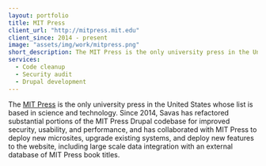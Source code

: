 ```yaml
---
layout: portfolio
title: MIT Press
client_url: "http://mitpress.mit.edu"
client_since: 2014 - present
image: "assets/img/work/mitpress.png"
short_description: The MIT Press is the only university press in the United States whose list is based in science and technology.
services:
  - Code cleanup
  - Security audit
  - Drupal development
---
```

The [MIT Press](http://mitpress.mit.edu) is the only university press in the United States whose list is based in science and technology. Since 2014, Savas has refactored substantial portions of the MIT Press Drupal codebase for improved security, usability, and performance, and has collaborated with MIT Press to deploy new microsites, upgrade existing systems, and deploy new features to the website, including large scale data integration with an external database of MIT Press book titles.
